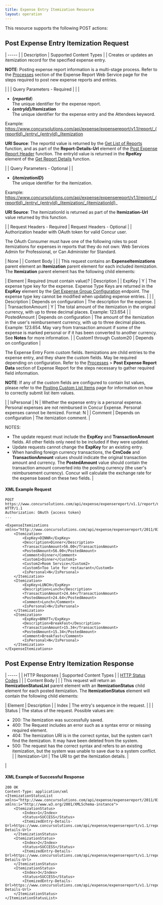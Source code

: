 ```yaml
---
title: Expense Entry Itemization Resource
layout: operation
---
```





This resource supports the following POST actions:

##  Post Expense Entry Itemization Request

| ----- |
|  Description |  Supported Content Types |
|  Creates or updates an itemization record for the specified expense entry.

**NOTE**: Posting expense report information is a multi-stage process. Refer to the [Processes][1] section of the Expense Report Web Service page for the steps required to post new expense reports and entries.

 |   |
|  Query Parameters - Required |   |
|

* **{_reportId_**}  
The unique identifier for the expense report.
* **{_entryId_}/Itemization**  
The unique identifier for the expense entry and the Attendees keyword.

Example:  
https://www.concursolutions.com/api/expense/expensereport/v1.1/report/_{reportId}_/entry/_{entryId}_/itemization

**URI Source**: The reportId value is returned by the [Get List of Reports][2] function, and as part of the **Report-Details-Url** element of the [ Post Expense Report Header][3] function. The entryId value is returned in the **RpeKey** element of the [Get Report Details][4] function.

 |
|  Query Parameters - Optional |
|

* **{_itemizationID_}**  
The unique identifier for the itemization.

Example: https://www.concursolutions.com/api/expense/expensereport/v1.1/report/_{reportId}_/entry/_{entryId}_/itemization/_{itemizationId}_

**URI Source**: The itemizationId is returned as part of the **Itemization-Url** value returned by this function.

 |
|  Request Headers - Required |  Request Headers - Optional |
|  Authorization header with OAuth token for valid Concur user.

The OAuth Consumer must have one of the following roles to post itemizations for expenses in reports that they do not own: Web Services Admin for Professional, or Can Administer for Standard.

 |  None |
|  Content Body |   |
|  This request contains an **ExpenseItemizations** parent element an **Itemization** parent element for each included itemization. The **Itemization** parent element has the following child elements:  

|  Element |  Required (must contain value)? |  Description |
|  ExpKey |  Y |  The expense type key for the expense. Expense Type Keys are returned in the **ExpKey** element by the [Get Expense Group Configuration][5] endpoint. The expense type key cannot be modified when updating expense entries. |   |
|  Description |  Depends on configuration |  The description for the expense. |
|  TransactionAmount |  Y |  The total amount of the itemization in the original currency, with up to three decimal places. Example: 123.654 |
|  PostedAmount |  Depends on configuration |  The amount of the itemization in the user's reimbursement currency, with up to three decimal places. Example: 123.654. May vary from transaction amount if some of the expense is marked personal or if it has been converted to another currency. See **Notes** for more information. |
|  Custom1 through Custom20 |  Depends on configuration |

The Expense Entry Form custom fields. Itemizations are child entries to the expense entry, and they share the custom fields. May be required depending on configuration. Refer to the [Processes][1] > **Post Expense Report Data** section of Expense Report for the steps necessary to gather required field information.

**NOTE**: If any of the custom fields are configured to contain list values, please refer to the [Posting Custom List Items][6] page for information on how to correctly submit list item values.

 |
|  IsPersonal |  N |  Whether the expense entry is a personal expense. Personal expenses are not reimbursed in Concur Expense. Personal expenses cannot be itemized. Format: N |
|  Comment |  Depends on configuration |  The itemization comment. |

NOTES:

* The update request must include the **ExpKey** and **TransactionAmount** fields. All other fields only need to be included if they were updated.
* Update requests cannot change the **ExpKey** for an existing entry.
* When handling foreign currency transactions, the **CrnCode** and **TransactionAmount** values should indicate the original transaction amount and currency. The **PostedAmount** value should contain the transaction amount converted into the posting currency (the user's reimbursement currency). Concur will calculate the exchange rate for the expense based on these two fields.
 |

####  XML Example Request

    POST https://www.concursolutions.com/api/expense/expensereport/v1.1/report/nxxKgLlnROz$sQ6SKJFjLNs4OWBErcJ8yX/entry/nE0avYnILNNi9qkVyS3lYPuv4Mop4QmVs/Itemization  HTTP/1.1
    Authorization: OAuth {access token}
    ...

    <ExpenseItemizations xmlns="http://www.concursolutions.com/api/expense/expensereport/2011/03">
        <Itemization>
            <ExpKey>DINNR</ExpKey>
            <Description>Dinner</Description>
            <TransactionAmount>56.00</TransactionAmount>
            <PostedAmount>56.00</PostedAmount>
            <Comment>Dinner</Comment>
            <Custom1>Dinner</Custom1>
            <Custom2>Room Service</Custom2>
            <Custom5>Too late for restaurant</Custom5>
            <IsPersonal>N</IsPersonal>
        </Itemization>
        <Itemization>
            <ExpKey>LUNCH</ExpKey>
            <Description>Lunch</Description>
            <TransactionAmount>24.64</TransactionAmount>
            <PostedAmount>24.64</PostedAmount>
            <Comment>Lunch</Comment>
            <IsPersonal>N</IsPersonal>
        </Itemization>
        <Itemization>
            <ExpKey>BRKFT</ExpKey>
            <Description>BreakFast</Description>
            <TransactionAmount>15.34</TransactionAmount>
            <PostedAmount>15.34</PostedAmount>
            <Comment>Breakfast</Comment>
            <IsPersonal>N</IsPersonal>
        </Itemization>
    </ExpenseItemizations>

##  Post Expense Entry Itemization Response

| ----- |
|  HTTP Responses |  Supported Content Types |
|  [HTTP Status Codes][7] |   |
|  Content Body |   |
|  This request will return an **ItemizationStatusList** parent element with an **ItemizationStatus** child element for each posted itemization. The **ItemizationStatus** element will contain the following child elements:

|  Element |  Description |
|  Index |  The entry's sequence in the request. |   |
|  Status |  The status of the request. Possible values are:

* 200: The itemization was successfully saved.
* 400: The Request includes an error such as a syntax error or missing required element.
* 404: The Itemization URI is in the correct syntax, but the system can't find the itemization. It may have been deleted from the system.
* 500: The request has the correct syntax and refers to an existing itemization, but the system was unable to save due to a system conflict.
 |
|  Itemization-Url |  The URI to get the itemization details. |

 |

####  XML Example of Successful Response

    200 OK
    Content-Type: application/xml
    <ItemizationStatusList xmlns="http://www.concursolutions.com/api/expense/expensereport/2011/03" xmlns:i="http://www.w3.org/2001/XMLSchema-instance">
        <ItemizationStatus>
            <Index>1</Index>
            <Status>SUCCESS</Status>
            <ItemizedEntry-Details-Url>https://www.concursolutions.com/api/expense/expensereport/v1.1/report/nxxKgLlnROz3zHJBCRk$puJLmXp25RsAwp/entry/nE0avYnILNNi9qkVyS3lYPuv4Mop4QmVs/itemization/nE0avYnILN69JgpJGuSCy5qqirEfFcds4</ItemizedEntry-Details-Url>
        </ItemizationStatus>
        <ItemizationStatus>
            <Index>2</Index>
            <Status>SUCCESS</Status>
            <ItemizedEntry-Details-Url>https://www.concursolutions.com/api/expense/expensereport/v1.1/report/nxxKgLlnROz3zHJBCRk$puJLmXp25RsAwp/entry/nE0avYnILNNi9qkVyS3lYPuv4Mop4QmVs/itemization/nE0avYnILN65lGE4Zka1YOp608re6ASJb</ItemizedEntry-Details-Url>
        </ItemizationStatus>
        <ItemizationStatus>
            <Index>3</Index>
            <Status>SUCCESS</Status>
            <ItemizedEntry-Details-Url>https://www.concursolutions.com/api/expense/expensereport/v1.1/report/nxxKgLlnROz3zHJBCRk$puJLmXp25RsAwp/entry/nE0avYnILNNi9qkVyS3lYPuv4Mop4QmVs/itemization/nE0avYnILN6nw6Hi0jhAuYXAXiXNej7zb</ItemizedEntry-Details-Url>
        </ItemizationStatus>
    </ItemizationStatusList>

  


[1]: https://developer.concur.com/node/465#process
[2]: https://developer.concur.com/expense-report/expense-report-resource/get-report-details
[3]: https://developer.concur.com/expense-report/expense-report-header-resource/expense-report-header-resource-post
[4]: https://developer.concur.com/node/487#reportdetails
[5]: https://developer.concur.com/expense-report/expense-group-configuration-resource/expense-group-configuration-resource-get
[6]: https://developer.concur.com/reference/custom-list-items
[7]: https://developer.concur.com/reference/http-codes
